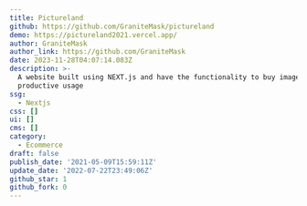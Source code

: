 ```yaml
---
title: Pictureland
github: https://github.com/GraniteMask/pictureland
demo: https://pictureland2021.vercel.app/
author: GraniteMask
author_link: https://github.com/GraniteMask
date: 2023-11-28T04:07:14.083Z
description: >-
  A website built using NEXT.js and have the functionality to buy images for
  productive usage
ssg:
  - Nextjs
css: []
ui: []
cms: []
category:
  - Ecommerce
draft: false
publish_date: '2021-05-09T15:59:11Z'
update_date: '2022-07-22T23:49:06Z'
github_star: 1
github_fork: 0
---
```

